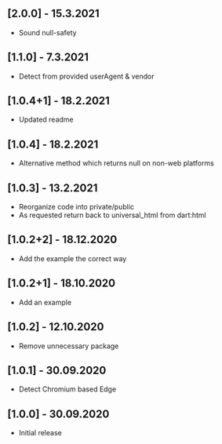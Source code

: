 ## [2.0.0] - 15.3.2021

* Sound null-safety

## [1.1.0] - 7.3.2021

* Detect from provided userAgent & vendor

## [1.0.4+1] - 18.2.2021

* Updated readme

## [1.0.4] - 18.2.2021

* Alternative method which returns null on non-web platforms

## [1.0.3] - 13.2.2021

* Reorganize code into private/public
* As requested return back to universal_html from dart:html

## [1.0.2+2] - 18.12.2020

* Add the example the correct way

## [1.0.2+1] - 18.10.2020

* Add an example

## [1.0.2] - 12.10.2020

* Remove unnecessary package

## [1.0.1] - 30.09.2020

* Detect Chromium based Edge

## [1.0.0] - 30.09.2020

* Initial release
